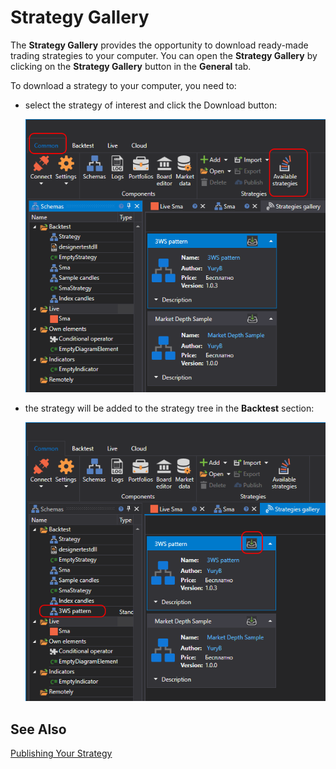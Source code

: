 # Strategy Gallery

The **Strategy Gallery** provides the opportunity to download ready-made trading strategies to your computer. You can open the **Strategy Gallery** by clicking on the **Strategy Gallery** button in the **General** tab.

To download a strategy to your computer, you need to:

- select the strategy of interest and click the Download button:

  ![Designer The gallery of strategies 00](../images/Designer_gallery_of_strategies_00.png)

- the strategy will be added to the strategy tree in the **Backtest** section:

  ![Designer The gallery of strategies 01](../images/Designer_gallery_of_strategies_01.png)

## See Also

[Publishing Your Strategy](Designer_Gallery_publish.md)